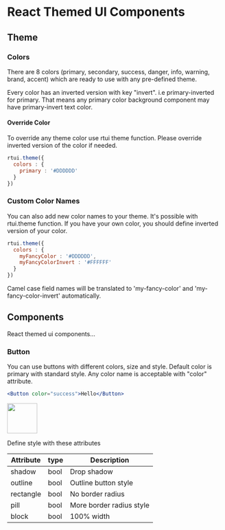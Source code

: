 # React Themed UI Components


## Theme
### Colors
There are 8 colors (primary, secondary, success, danger, info, warning, brand, accent) which are ready to use with any pre-defined theme.

Every color has an inverted version with key "invert". i.e primary-inverted for primary. That means any primary color background component may have primary-invert text color. 

#### Override Color
To override any theme color use rtui theme function. Please override inverted version of the color if needed.
```javascript
rtui.theme({
  colors : {
    primary : '#DDDDDD'
  }
})
```

### Custom Color Names
You can also add new color names to your theme. It's possible with rtui.theme function.
If you have your own color, you should define inverted version of your color.
```javascript
rtui.theme({
  colors : {
    myFancyColor : '#DDDDDD',
    myFancyColorInvert : '#FFFFFF'
  }
})
```
Camel case field names will be translated to 'my-fancy-color' and 'my-fancy-color-invert' automatically.


## Components
React themed ui components...
### Button
You can use buttons with different colors, size and style. Default color is primary with standard style. Any color name is acceptable with "color" attribute.

```jsx
<Button color="success">Hello</Button>
```
<img src="https://image.ibb.co/nDx8WH/Screen_Shot_2018_02_05_at_00_29_20.png" height="70px"/>
 
 Define style with these attributes

| Attribute | type | Description |
| ------ | ------ | ------ | 
| shadow | bool | Drop shadow |
| outline | bool | Outline button style |
| rectangle | bool | No border radius |
| pill | bool | More border radius style |
| block | bool | 100% width|